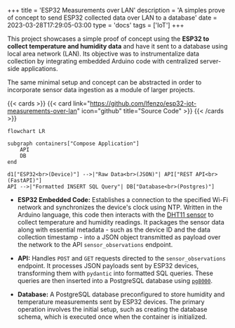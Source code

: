 +++
title = 'ESP32 Measurements over LAN'
description = 'A simples prove of concept to send ESP32 collected data over LAN to a database'
date = 2023-03-28T17:29:05-03:00
type = 'docs'
tags = ['IoT']
+++

This project showcases a simple proof of concept using the **ESP32 to collect temperature and humidity
data** and have it sent to a database using local area network (LAN). Its objective was to
instrumentalize data collection by integrating embedded Arduino code with centralized server-side
applications.

The same minimal setup and concept can be abstracted in order to incorporate sensor data ingestion
as a module of larger projects.

{{< cards >}}
  {{< card link="https://github.com/lfenzo/esp32-iot-measurements-over-lan" icon="github" title="Source Code" >}}
{{< /cards >}}

```mermaid
flowchart LR

subgraph containers["Compose Application"]
	API
	DB
end

d1["ESP32<br>(Device)"] -->|"Raw Data<br>(JSON)"| API["REST API<br>(FastAPI)"]
API -->|"Formatted INSERT SQL Query"| DB["Database<br>(Postgres)"]
```

- **ESP32 Embedded Code:** Establishes a connection to the specified Wi-Fi network and synchronizes the device's clock using NTP. Written in the Arduino language, this code then interacts with the [DHT11 sensor](https://www.mouser.com/datasheet/2/758/DHT11-Technical-Data-Sheet-Translated-Version-1143054.pdf) to collect temperature and humidity readings. It packages the sensor data along with essential metadata - such as the device ID and the data collection timestamp - into a JSON object transmitted as payload over the network to the API `sensor_observations` endpoint.

- **API:** Handles `POST` and `GET` requests directed to the `sensor_observations` endpoint. It processes JSON payloads sent by ESP32 devices, transforming them with `pydantic` into formatted SQL queries. These queries are then inserted into a PostgreSQL database using [`pg8000`](https://pypi.org/project/pg8000/).

- **Database:** A PostgreSQL database preconfigured to store humidity and temperature measurements sent by ESP32 devices. The primary operation involves the initial setup, such as creating the database schema, which is executed once when the container is initialized.
